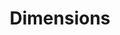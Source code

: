 ---
layout: default
bigquery: https://console.cloud.google.com/bigquery?p=covid-19-dimensions-ai&page=table&d=data&t=publications
contributors: Digital Science, https://www.digital-science.com/
cost: Free for personal, non-commercial use.
description: Dimensions contains more than 100 million publications, ranging from
  articles published in scholarly journals, books and book chapters, to preprints
  and conference proceedings. All publications are contextualized with linked data
  sets, funding, publications, patents, clinical trials, and policy documents. You
  can also view associated categories, funders, institutions, and researcher profiles.
documentation: https://docs.dimensions.ai/bigquery/index.html
last_edit: 04/10/2022, 03:56:54
location: https://www.dimensions.ai/products/free/
maintained_by: Digital Science, https://www.digital-science.com/
schema_fields:
- priority_date
- research_orgs
- legal_events
- date_imported_gbq
- researcher_ids
- category_icrp_cso
- address
- publication_ids
- pmcid
- authors
- funding_chf
- book_title
- original_abstract
- categories
- current_assignee_orgs
- arxiv_id
- mesh_terms
- inventor_names
- repository_url
- end_year
- funder_countries
- grant_number
- status
- funder_org_cities
- issue
- aliases
- original_assignee_orgs
- assignee_countries
- associated_publication_pmid
- start_date
- external_ids
- editors
- original_title
- publication_year
- resulting_publication_ids
- category_icrp_ct
- expiration_date
- funder_org_countries
- reference_ids
- date_online
- family_id
- start_year
- funding_nzd
- year
- volume
- category_sdg
- name
- linkout
- funding_currency
- labels
- type
- parent_id
- resulting_publication_doi
- open_access_categories
- funding_aud
- id
- interventions
- proceedings_title
- funder_org_state_codes
- jurisdiction
- altmetrics
- research_org_state_names
- funding_eur
- family_count
- application_number
- date_inserted
- links
- title
- current_assignee
- pages
- mesh_headings
- open_access_categories_v2
- associated_publication_doi
- description
- journal
- publisher
- funder_orgs
- supporting_grant_ids
- gender
- eisbn
- funding_jpy
- journal_lists
- repository_name
- granted_year
- metrics
- repository_id
- brief_title
- family_members_ids
- embargo_date
- citation_string
- filing_year
- relationships
- research_org_countries
- date_modified
- concepts
- registry
- date_normal
- current_assignee_countries
- established
- category_rcdc
- priority_year
- research_org_city_names
- book_series_title
- acronyms
- citations_count
- date_print
- doi
- filing_status
- category_uoa
- associated_grant_ids
- license
- isbn
- original_assignee
- conference
- associated_publication_arxiv_id
- cited_by_ids
- associated_publication_id
- funding_usd
- publication_date
- end_date
- category_hra
- legal_status
- original_assignee_countries
- funder_org_acronyms
- assignee_orgs
- types
- funding_amount
- email_address
- organisation_details
- category_bra
- funding_details
- funding_cad
- wikipedia_url
- acronym
- language
- source_id
- acknowledgements
- patent_ids
- category_for
- created_date
- research_org_state_codes
- funding_gbp
- funder_org
- category_hrcs_hc
- investigators
- research_org_country_names
- date
- research_org_cities
- expiration_year
- category_hrcs_rac
- pmid
- cpc
- filing_date
- active_years
- granted_date
- clinical_trial_ids
- citations
- abstract
- funding_cny
- ipcr
- foa_number
- subtitles
- conditions
- phase
- kind
shortname: dimensions
tags:
- scholarly literature
- patents
- funding
- clinical trials
- academic profiles
terms_of_use: 'Use of both the Dimensions COVID-19 dataset and full Dimensions dataset
  are subject to the Dimensions Terms of use: https://www.dimensions.ai/policies-terms-legal '
title: Dimensions
uuid: dcff88bd-fe6b-4fdb-8159-809bf9d7bc1c
---